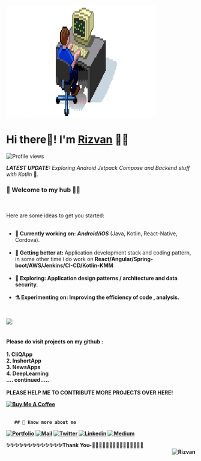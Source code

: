 


<img src="https://raw.githubusercontent.com/scriptype/scriptype/master/scriptype.gif" height=300 width=400/><br/>

# Hi there👋! I'm [Rizvan](https://rizvan.work) 🙋‍♂️

![Profile views](https://gpvc.arturio.dev/llRizvanll)

_**LATEST UPDATE:**_ _Exploring Android Jetpack Compose and Backend stuff with Kotlin_ 🥽.

### 🎍 Welcome to my hub 👨‍💻

<br/>


<br/>
Here are some ideas to get you started:
<br/>

<br/>
<ul>
<li>
     <b>🔭 Currently working on:</b>  <b><i>Android/iOS</i></b> (Java, Kotlin, React-Native, Cordova).
   </li>
  <br/>
  <li>
     <b>🌱 Getting better at:  </b>  Application development stack and coding pattern, in some other time i do work on <b>React/Angular/Spring-boot/AWS/Jenkins/CI-CD/Kotlin-KMM<b>
   </li>
    <br/>
  <li>
     <b>🤔 Exploring: </b> Application design patterns / architecture and data security.
   </li>
    <br/>
   <li>
      <b>⚗️ Experimenting on: </b> Improving the efficiency of code , analysis.
   </li>
    <br/>
   
   
</ul>
    <br/>

<img src="https://github-readme-stats.vercel.app/api?username=llRizvanll&show_icons=true&include_all_commits=true">
    <br/>
<!-- <img src="https://github-readme-stats.vercel.app/api/top-langs/?username=llRizvanll&layout=compact" /> -->
    <br/>
    <br/>
    Please do visit projects on my github : <br/><br/>
    1. CliQApp<br/>
    2. InshortApp<br/>
    3. NewsApps<br/>
    4. DeepLearning<br/>
    .... continued.....<br/>
    <br/>
    PLEASE HELP ME TO CONTRIBUTE MORE PROJECTS OVER HERE!

<a href="https://www.buymeacoffee.com/rizvanhawaldar" target="_blank"><img src="https://cdn.buymeacoffee.com/buttons/default-black.png" alt="Buy Me A Coffee" width=15% height=15%></a>
<br/><br/>
       
       
       ## 🔗 Know more about me 

[![Portfolio](https://img.shields.io/badge/-Portfolio-black?style=for-the-badge&logo=google-chrome&logoColor=white)](https://rizvan.work/)
[![Mail](https://img.shields.io/badge/-Say%20Hi!-black?style=for-the-badge&logo=gmail)](mailto:hi@rizvan.g.h@gmail.com)
[![Twitter](https://img.shields.io/badge/-Twitter-black?style=for-the-badge&logo=twitter)](https://twitter.com/rizvanhawaldar)
[![Linkedin](https://img.shields.io/badge/-LinkedIn-black?style=for-the-badge&logo=Linkedin)](https://www.linkedin.com/in/rizvanhawaldar/)
[![Medium](https://img.shields.io/badge/-Medium-black?style=for-the-badge&logo=Medium)](https://medium.com/@rizvan)

    
       
<b>✨✨✨✨✨✨✨✨✨✨✨✨✨Thank You-🙏🏼✨✨✨✨✨✨✨✨✨✨✨✨✨</b>
    <br/>
<img align='right' src="https://komarev.com/ghpvc/?username=llRizvanll" alt="Rizvan" />

